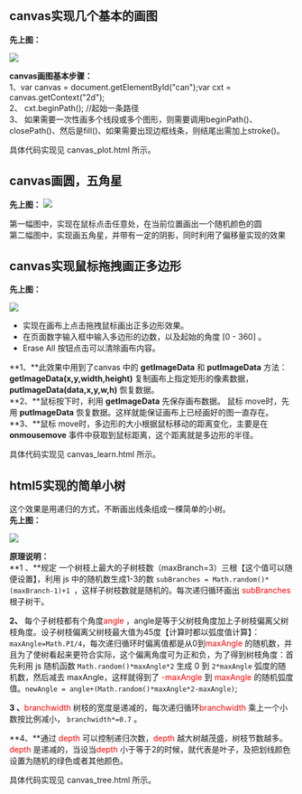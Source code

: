 ## **canvas实现几个基本的画图** ##
**先上图：**

![](http://i.imgur.com/8RPmHZ7.png)

**canvas画图基本步骤：**<br>
1、var canvas = document.getElementById("can");var cxt = canvas.getContext("2d");<br>
2、 cxt.beginPath();                //起始一条路径<br>
3、 如果需要一次性画多个线段或多个图形，则需要调用beginPath()、closePath()、然后是fill()、如果需要出现边框线条，则结尾出需加上stroke()。

具体代码实现见 canvas_plot.html 所示。

## **canvas画圆，五角星** ##
**先上图：**
![](http://i.imgur.com/07hUamq.png)

第一幅图中，实现在鼠标点击任意处，在当前位置画出一个随机颜色的圆<br>
第二幅图中，实现画五角星，并带有一定的阴影，同时利用了偏移量实现的效果

## **canvas实现鼠标拖拽画正多边形** ##
**先上图：**

![](http://i.imgur.com/tLrkD4D.png)<br>

- 实现在画布上点击拖拽鼠标画出正多边形效果。<br>
- 在页面数字输入框中输入多边形的边数，以及起始的角度 [0 - 360] 。<br>
- Erase All 按钮点击可以清除画布内容。<br>

**1、**此效果中用到了canvas 中的 **getImageData** 和 **putImageData** 方法：**getImageData(x,y,width,height)**  复制画布上指定矩形的像素数据， **putImageData(data,x,y,w,h)** 恢复数据。<br>
**2、**鼠标按下时，利用  **getImageData** 先保存画布数据。 鼠标 move时，先用 **putImageData** 恢复数据。这样就能保证画布上已经画好的图一直存在。<br>
**3、**鼠标 move时，多边形的大小根据鼠标移动的距离变化，主要是在 **onmousemove** 事件中获取到鼠标距离，这个距离就是多边形的半径。<br>

具体代码实现见 canvas_learn.html 所示。

## **html5实现的简单小树** ##
这个效果是用递归的方式，不断画出线条组成一棵简单的小树。<br>
**先上图：**

![](http://i.imgur.com/bk0ki8u.png)

**原理说明：**<br>
**1 、**规定 一个树枝上最大的子树枝数（maxBranch=3）三根【这个值可以随便设置】，利用 js 中的随机数生成1-3的数  `subBranches = Math.random()*(maxBranch-1)+1 `，这样子树枝数就是随机的。每次递归循环画出 <span style="color:red">subBranches </span>根子树干。

**2、** 每个子树枝都有个角度<span style="color:red">angle </span>，angle是等于父树枝角度加上子树枝偏离父树枝角度。设子树枝偏离父树枝最大值为45度【计算时都以弧度值计算】： `maxAngle=Math.PI/4`，每次递归循环时偏离值都是从0到<span style="color:red">maxAngle </span>的随机数，并且为了使树看起来更符合实际，这个偏离角度可为正和负，为了得到树枝角度：首先利用 js 随机函数  `Math.random()*maxAngle*2`  生成 0 到 `2*maxAngle` 弧度的随机数，然后减去 maxAngle，这样就得到了 <span style="color:red">-maxAngle </span>到<span style="color:red"> maxAngle </span>的随机弧度值。`newAngle = angle+(Math.random()*maxAngle*2-maxAngle)`;

**3 、**<span style="color:red">branchwidth</span> 树枝的宽度是递减的，每次递归循环<span style="color:red">branchwidth </span>乘上一个小数按比例减小， `branchwidth*=0.7` 。

**4、**通过 <span style="color:red">depth </span>可以控制递归次数，<span style="color:red">depth </span> 越大树越茂盛，树枝节数越多。<span style="color:red">depth </span> 是递减的，当设当<span style="color:red">depth</span> 小于等于2的时候，就代表是叶子，及把划线颜色设置为随机的绿色或者其他颜色。 

具体代码实现见 canvas_tree.html 所示。